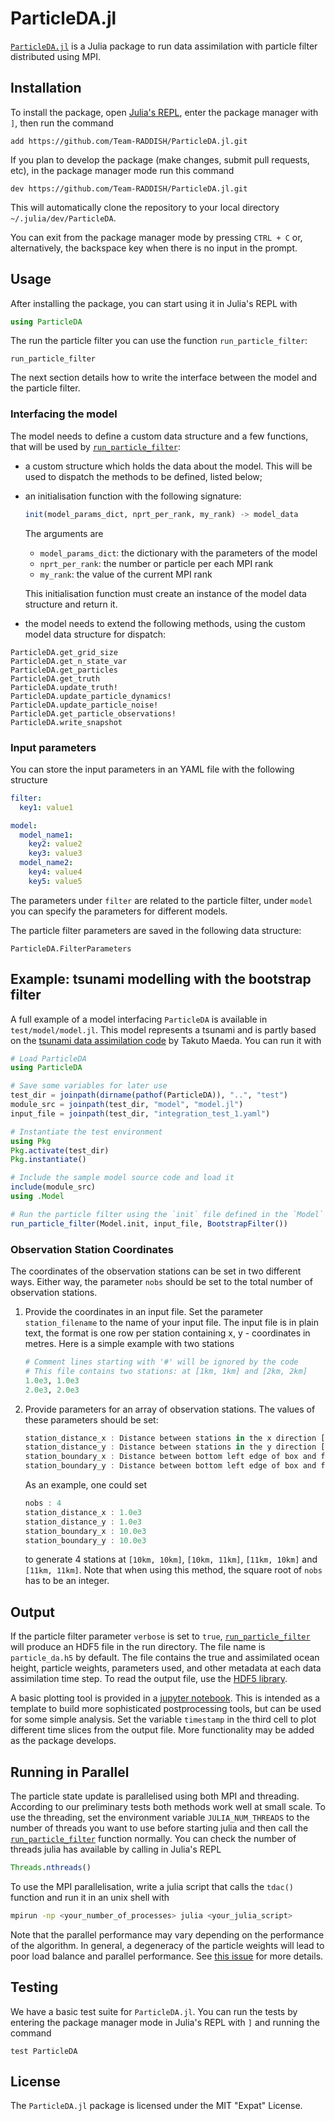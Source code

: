 # ParticleDA.jl

[`ParticleDA.jl`](https://github.com/Team-RADDISH/ParticleDA.jl) is a Julia
package to run data assimilation with particle filter distributed using MPI.

## Installation

To install the package, open [Julia's
REPL](https://docs.julialang.org/en/v1/stdlib/REPL/), enter the package manager
with `]`, then run the command

```
add https://github.com/Team-RADDISH/ParticleDA.jl.git
```

If you plan to develop the package (make changes, submit pull requests, etc), in
the package manager mode run this command

```
dev https://github.com/Team-RADDISH/ParticleDA.jl.git
```

This will automatically clone the repository to your local directory
`~/.julia/dev/ParticleDA`.

You can exit from the package manager mode by pressing `CTRL + C` or,
alternatively, the backspace key when there is no input in the prompt.

## Usage

After installing the package, you can start using it in Julia's REPL with

```julia
using ParticleDA
```

The run the particle filter you can use the function `run_particle_filter`:

```@docs
run_particle_filter
```

The next section details how to write the interface between the model and the
particle filter.

### Interfacing the model

The model needs to define a custom data structure and a few functions, that will
be used by [`run_particle_filter`](@ref):

* a custom structure which holds the data about the model.  This will be used to
  dispatch the methods to be defined, listed below;
* an initialisation function with the following signature:
  ```julia
  init(model_params_dict, nprt_per_rank, my_rank) -> model_data
  ```
  The arguments are

  * `model_params_dict`: the dictionary with the parameters of the model
  * `nprt_per_rank`: the number or particle per each MPI rank
  * `my_rank`: the value of the current MPI rank

  This initialisation function must create an instance of the model data
  structure and return it.
* the model needs to extend the following methods, using the custom model data
  structure for dispatch:
```@docs
ParticleDA.get_grid_size
ParticleDA.get_n_state_var
ParticleDA.get_particles
ParticleDA.get_truth
ParticleDA.update_truth!
ParticleDA.update_particle_dynamics!
ParticleDA.update_particle_noise!
ParticleDA.get_particle_observations!
ParticleDA.write_snapshot
```

### Input parameters

You can store the input parameters in an YAML file with the following structure
```yaml
filter:
  key1: value1

model:
  model_name1:
    key2: value2
    key3: value3
  model_name2:
    key4: value4
    key5: value5
```
The parameters under `filter` are related to the particle filter, under `model`
you can specify the parameters for different models.

The particle filter parameters are saved in the following data structure:
```@docs
ParticleDA.FilterParameters
```

## Example: tsunami modelling with the bootstrap filter

A full example of a model interfacing `ParticleDA` is available in
`test/model/model.jl`.  This model represents a tsunami and is partly based on
the [tsunami data assimilation code](https://github.com/tktmyd/tdac) by Takuto
Maeda.  You can run it with

```julia
# Load ParticleDA
using ParticleDA

# Save some variables for later use
test_dir = joinpath(dirname(pathof(ParticleDA)), "..", "test")
module_src = joinpath(test_dir, "model", "model.jl")
input_file = joinpath(test_dir, "integration_test_1.yaml")

# Instantiate the test environment
using Pkg
Pkg.activate(test_dir)
Pkg.instantiate()

# Include the sample model source code and load it
include(module_src)
using .Model

# Run the particle filter using the `init` file defined in the `Model` module.
run_particle_filter(Model.init, input_file, BootstrapFilter())
```

### Observation Station Coordinates

The coordinates of the observation stations can be set in two different ways. Either way, the parameter `nobs` 
should be set to the total number of observation stations.

1. Provide the coordinates in an input file. Set the parameter `station_filename` to the name of your input file.
   The input file is in plain text, the format is one row per station containing x, y - coordinates in metres. Here is
   a simple example with two stations
   
   ```julia
   # Comment lines starting with '#' will be ignored by the code
   # This file contains two stations: at [1km, 1km] and [2km, 2km]
   1.0e3, 1.0e3
   2.0e3, 2.0e3
   ```   
2. Provide parameters for an array of observation stations. The values of these parameters should be set:

   ```julia
   station_distance_x : Distance between stations in the x direction [m]
   station_distance_y : Distance between stations in the y direction [m]
   station_boundary_x : Distance between bottom left edge of box and first station in the x direction [m]
   station_boundary_y : Distance between bottom left edge of box and first station in the y direction [m]
   ```
   
   As an example, one could set
   
   ```julia
   nobs : 4
   station_distance_x : 1.0e3
   station_distance_y : 1.0e3
   station_boundary_x : 10.0e3
   station_boundary_y : 10.0e3
   ```
   
   to generate 4 stations at `[10km, 10km]`, `[10km, 11km]`, `[11km, 10km]` and `[11km, 11km]`. Note that when using this method, the square root of `nobs` has to be an integer.

## Output

If the particle filter parameter `verbose` is set to `true`, [`run_particle_filter`](@ref) will produce an HDF5 file in the run directory. The file name is `particle_da.h5` by default. The file contains the true and assimilated ocean height, particle weights, parameters used, and other metadata at each data assimilation time step. To read the output file, use the [HDF5 library](https://www.hdfgroup.org/solutions/hdf5/).

A basic plotting tool is provided in a [jupyter notebook](https://github.com/Team-RADDISH/ParticleDA.jl/blob/master/extra/Plot_tdac_output.ipynb). This is intended as a template to build more sophisticated postprocessing tools, but can be used for some simple analysis. Set the variable `timestamp` in the third cell to plot different time slices from the output file. More functionality may be added as the package develops.

## Running in Parallel

The particle state update is parallelised using both MPI and threading. According to our preliminary tests both methods work well at small scale. To use the threading, set the environment variable `JULIA_NUM_THREADS` to the number of threads you want to use before starting julia and then call the [`run_particle_filter`](@ref) function normally. You can check the number of threads julia has available by calling in Julia's REPL

```julia
Threads.nthreads()
```

To use the MPI parallelisation, write a julia script that calls the `tdac() ` function and run it in an unix shell with 

```bash
mpirun -np <your_number_of_processes> julia <your_julia_script>
```

Note that the parallel performance may vary depending on the performance of the algorithm. In general, a degeneracy of the particle weights will lead to poor load balance and parallel performance. See [this issue](https://github.com/Team-RADDISH/ParticleDA.jl/issues/115#issuecomment-675468511) for more details.

## Testing

We have a basic test suite for `ParticleDA.jl`.  You can run the tests by entering the
package manager mode in Julia's REPL with `]` and running the command

```
test ParticleDA
```

## License

The `ParticleDA.jl` package is licensed under the MIT "Expat" License.
